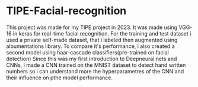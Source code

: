 # TIPE-Facial-recognition
This project was made for my TIPE project in 2023. It was made using VGG-16 in keras for real-time facial recognition. For the training and test dataset i used a private self-made dataset, that i labeled then  augmented using albumentations library.
To compare it's performance, i also created a second model using haar-cascade classifiers(pre-trained on facial detection)
Since this was my first introduction to Deepneural nets and CNNs, i made a CNN trained on the MNIST dataset to detect hand written numbers so i can understand more the hyperparametres of the CNN and their influence on pthe model performance.
